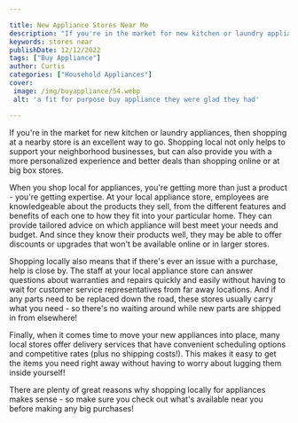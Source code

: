 ```yaml
---

title: New Appliance Stores Near Me
description: "If you're in the market for new kitchen or laundry appliances, then shopping at a nearby store is an excellent way to go. Shopping...keep going and find out"
keywords: stores near
publishDate: 12/12/2022
tags: ["Buy Appliance"]
author: Curtis
categories: ["Household Appliances"]
cover: 
 image: /img/buyappliance/54.webp
 alt: 'a fit for purpose buy appliance they were glad they had'

---
```


If you're in the market for new kitchen or laundry appliances, then shopping at a nearby store is an excellent way to go. Shopping local not only helps to support your neighborhood businesses, but can also provide you with a more personalized experience and better deals than shopping online or at big box stores.

When you shop local for appliances, you're getting more than just a product - you're getting expertise. At your local appliance store, employees are knowledgeable about the products they sell, from the different features and benefits of each one to how they fit into your particular home. They can provide tailored advice on which appliance will best meet your needs and budget. And since they know their products well, they may be able to offer discounts or upgrades that won't be available online or in larger stores.

Shopping locally also means that if there's ever an issue with a purchase, help is close by. The staff at your local appliance store can answer questions about warranties and repairs quickly and easily without having to wait for customer service representatives from far away locations. And if any parts need to be replaced down the road, these stores usually carry what you need - so there's no waiting around while new parts are shipped in from elsewhere!

Finally, when it comes time to move your new appliances into place, many local stores offer delivery services that have convenient scheduling options and competitive rates (plus no shipping costs!). This makes it easy to get the items you need right away without having to worry about lugging them inside yourself! 

There are plenty of great reasons why shopping locally for appliances makes sense - so make sure you check out what's available near you before making any big purchases!
